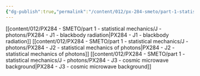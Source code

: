 ```yaml
---
{"dg-publish":true,"permalink":"/content/012/px-284-smeto/part-1-statistical-mechanics/j-photons/j-photons/","noteIcon":"1","created":"2025-08-27T13:15:24.733+01:00","updated":"2025-01-20T10:46:06.000+00:00"}
---
```


[[content/012/PX284 - SMETO/part 1 - statistical mechanics/J - photons/PX284 - J1 - blackbody radiation\|PX284 - J1 - blackbody radiation]]
[[content/012/PX284 - SMETO/part 1 - statistical mechanics/J - photons/PX284 - J2 - statistical mechanics of photons\|PX284 - J2 - statistical mechanics of photons]]
[[content/012/PX284 - SMETO/part 1 - statistical mechanics/J - photons/PX284 - J3 - cosmic microwave background\|PX284 - J3 - cosmic microwave background]]
